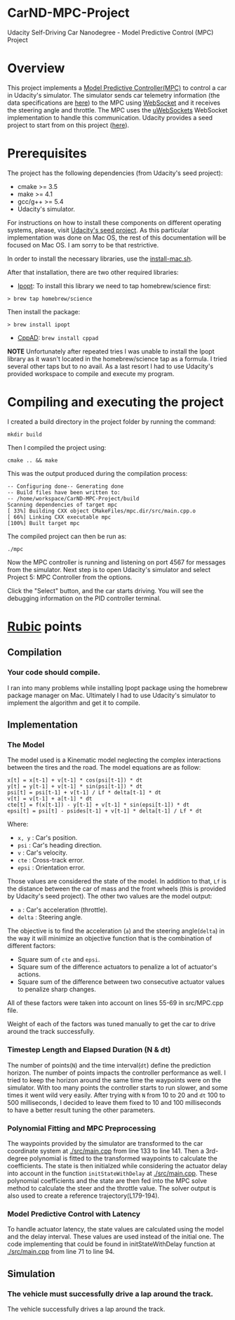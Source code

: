 # CarND-MPC-Project
Udacity Self-Driving Car Nanodegree - Model Predictive Control (MPC) Project

# Overview

This project implements a [Model Predictive Controller(MPC)](https://en.wikipedia.org/wiki/Model_predictive_control) to control a car in Udacity's simulator. The simulator sends car telemetry information (the data specifications are [here](./DATA.md)) to the MPC using [WebSocket](https://en.wikipedia.org/wiki/WebSocket) and it receives the steering angle and throttle. The MPC uses the [uWebSockets](https://github.com/uNetworking/uWebSockets) WebSocket implementation to handle this communication. Udacity provides a seed project to start from on this project ([here](https://github.com/udacity/CarND-MPC-Project)).

# Prerequisites

The project has the following dependencies (from Udacity's seed project):

- cmake >= 3.5
- make >= 4.1
- gcc/g++ >= 5.4
- Udacity's simulator.

For instructions on how to install these components on different operating systems, please, visit [Udacity's seed project](https://github.com/udacity/CarND-MPC-Project). As this particular implementation was done on Mac OS, the rest of this documentation will be focused on Mac OS. I am sorry to be that restrictive.

In order to install the necessary libraries, use the [install-mac.sh](./install-mac.sh).

After that installation, there are two other required libraries:

- [Ipopt](https://projects.coin-or.org/Ipopt): To install this library we need to tap homebrew/science first:

```
> brew tap homebrew/science
```

Then install the package:

```
> brew install ipopt
```

- [CppAD](https://www.coin-or.org/CppAD/): `brew install cppad`

**NOTE** Unfortunately after repeated tries I was unable to install the Ipopt library as it wasn't located in the homebrew/science tap as a formula. I tried several other taps but to no avail. As a last resort I had to use Udacity's provided workspace to compile and execute my program.

# Compiling and executing the project

I created a build directory in the project folder by running the command:

``` mkdir build ```

Then I compiled the project using:

``` cmake .. && make ```

This was the output produced during the compilation process:

```
-- Configuring done-- Generating done
-- Build files have been written to:
-- /home/workspace/CarND-MPC-Project/build
Scanning dependencies of target mpc
[ 33%] Building CXX object CMakeFiles/mpc.dir/src/main.cpp.o
[ 66%] Linking CXX executable mpc
[100%] Built target mpc
```

The compiled project can then be run as:

``` ./mpc ```


Now the MPC controller is running and listening on port 4567 for messages from the simulator. Next step is to open Udacity's simulator and select Project 5: MPC Controller from the options.

Click the "Select" button, and the car starts driving. You will see the debugging information on the PID controller terminal.

# [Rubic](https://review.udacity.com/#!/rubrics/896/view) points

## Compilation

### Your code should compile.

I ran into many problems while installing Ipopt package using the homebrew package manager on Mac. Ultimately I had to use Udacity's simulator to implement the algorithm and get it to compile.

## Implementation

### The Model

The model used is a Kinematic model neglecting the complex interactions between the tires and the road. The model equations are as follow:

```
x[t] = x[t-1] + v[t-1] * cos(psi[t-1]) * dt
y[t] = y[t-1] + v[t-1] * sin(psi[t-1]) * dt
psi[t] = psi[t-1] + v[t-1] / Lf * delta[t-1] * dt
v[t] = v[t-1] + a[t-1] * dt
cte[t] = f(x[t-1]) - y[t-1] + v[t-1] * sin(epsi[t-1]) * dt
epsi[t] = psi[t] - psides[t-1] + v[t-1] * delta[t-1] / Lf * dt
```

Where:

- `x, y` : Car's position.
- `psi` : Car's heading direction.
- `v` : Car's velocity.
- `cte` : Cross-track error.
- `epsi` : Orientation error.

Those values are considered the state of the model. In addition to that, `Lf` is the distance between the car of mass and the front wheels (this is provided by Udacity's seed project). The other two values are the model output:

- `a` : Car's acceleration (throttle).
- `delta` : Steering angle.

The objective is to find the acceleration (`a`) and the steering angle(`delta`) in the way it will minimize an objective function that is the combination of different factors:

- Square sum of `cte` and `epsi`.
- Square sum of the difference actuators to penalize a lot of actuator's actions.
- Square sum of the difference between two consecutive actuator values to penalize sharp changes.

All of these factors were taken into account on lines 55-69 in src/MPC.cpp file.

Weight of each of the factors was tuned manually to get the car to drive around the track successfully.

### Timestep Length and Elapsed Duration (N & dt)

The number of points(`N`) and the time interval(`dt`) define the prediction horizon. The number of points impacts the controller performance as well. I tried to keep the horizon around the same time the waypoints were on the simulator. With too many points the controller starts to run slower, and some times it went wild very easily. After trying with `N` from 10 to 20 and `dt` 100 to 500 milliseconds, I decided to leave them fixed to 10 and 100 milliseconds to have a better result tuning the other parameters.

### Polynomial Fitting and MPC Preprocessing

The waypoints provided by the simulator are transformed to the car coordinate system at [./src/main.cpp](./src/main.cpp#L133) from line 133 to line 141. Then a 3rd-degree polynomial is fitted to the transformed waypoints to calculate the coefficients. The state is then initialzed while considering the actuator delay into account in the function `initStateWithDelay` at [./src/main.cpp](./src/main.cpp#L71).
These polynomial coefficients and the state are then fed into the MPC solve method to calculate the steer and the throttle value. The solver output is also used to create a reference trajectory(L179-194).

### Model Predictive Control with Latency

To handle actuator latency, the state values are calculated using the model and the delay interval. These values are used instead of the initial one. The code implementing that could be found in initStateWithDelay function at [./src/main.cpp](./src/main.cpp#L71) from line 71 to line 94.

## Simulation

### The vehicle must successfully drive a lap around the track.

The vehicle successfully drives a lap around the track.